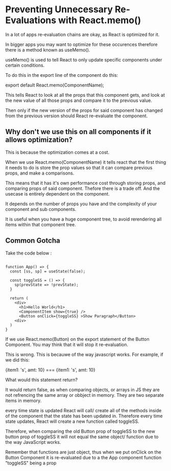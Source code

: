 # Preventing Unnecessary Re-Evaluations with React.memo()

In a lot of apps re-evaluation chains are okay, as React is optimized for it. 

In bigger apps you may want to optimize for these occurences therefore there is a method known as useMemo().

useMemo() is used to tell React to only update specific components under certain conditions. 

To do this in the export line of the component do this: 

export default React.memo(ComponentName);

This tells React to look at all the props that this component gets, and look at the new value of all those props and compare it to the previous value. 

Then only if the new version of the props for said component has changed from the previous version should React re-evaluate the component. 

## Why don't we use this on all components if it allows optimization? 

This is because the optimization comes at a cost. 

When we use React.memo(ComponentName) it tells react that the first thing it needs to do is store the prop values so that it can compare previous props, and make a comparisons. 

This means that it has it's own performance cost through storing props, and comparing props of said component. 
Thefore there is a trade off. And the usecase is entirely dependent on the component. 

It depends on the number of props you have and the complexity of your component and sub components. 

It is useful when you have a huge component tree, to avoid rerendering all items within that component tree. 

## Common Gotcha 

Take the code below :

```

function App() => {
  const [ss, sp] = useState(false);

  const toggleSS = () => {
    sp(prevState => !prevState);
  }

  return (
    <div>
      <h1>Hello World</h1>
      <ComponentItem show={true} />
      <Button onClick={toggleSS} >Show Paragraph</Button>
    <div>
  )
}

```

If we use React.memo(Button) on the export statement of the Button Component. You may think that it will stop it re-evaluation. 

This is wrong. This is becauwe of the way javascript works. 
For example, if we did this: 

{item1: 's', amt: 10} === {item1: 's', amt: 10}

What would this statement return? 

It would return false, as when comparing objects, or arrays in JS they are not refrencing the same array or obbject in memory. 
They are two separate items in memory. 

every time state is updated React will call/ create all of the methods inside of the component that the state has been updated in. 
Therefore every time state updates, React will create a new function called toggleSS. 

Therefore, when comparing the old Button prop of toggleSS to the new button prop of toggleSS it will not equal the same object/ function due to the way JavaScript works.

Remember that functions are just object, thus when we put onClick on the Button Component it is re-evaluated due to a the App component function "toggleSS" being a prop

